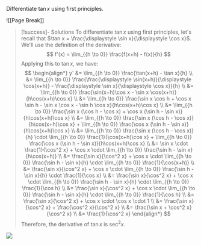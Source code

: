 Differentiate $\tan x$ using first principles. 

![[Page Break]]

> [!success]- Solutions
> To differentiate $\tan x$ using first principles, let's recall that $\tan x = \frac{\displaystyle \sin x}{\displaystyle \cos x}$. We'll use the definition of the derivative:
> $$ f'(x) = \lim_{{h \to 0}} \frac{f(x+h) - f(x)}{h} $$ 
> Applying this to $\tan x$, we have: 
> $$
> \begin{align*} 
> y' &= \lim_{{h \to 0}} \frac{\tan(x+h) - \tan x}{h} \\ 
> &= \lim_{{h \to 0}} \frac{\frac{\displaystyle \sin(x+h)}{\displaystyle \cos(x+h)} - \frac{\displaystyle \sin x}{\displaystyle \cos x}}{h} \\ 
> &= \lim_{{h \to 0}} \frac{\sin(x+h)\cos x - \sin x \cos(x+h)}{h\cos(x+h)\cos x} \\ 
> &= \lim_{{h \to 0}} \frac{\sin x \cos h + \cos x \sin h - \sin x \cos x - \sin h \cos x}{h\cos(x+h)\cos x} \\ 
> &= \lim_{{h \to 0}} \frac{\sin x (\cos h - \cos x) + \cos x (\sin h - \sin x)}{h\cos(x+h)\cos x} \\ 
> &= \lim_{{h \to 0}} \frac{\sin x (\cos h - \cos x)}{h\cos(x+h)\cos x} + \lim_{{h \to 0}} \frac{\cos x (\sin h - \sin x)}{h\cos(x+h)\cos x} \\ 
> &= \lim_{{h \to 0}} \frac{\sin x (\cos h - \cos x)}{h} \cdot \lim_{{h \to 0}} \frac{1}{\cos(x+h)\cos x} + \lim_{{h \to 0}} \frac{\cos x (\sin h - \sin x)}{h\cos(x+h)\cos x} \\ 
> &= \sin x \cdot \frac{1}{\cos^2 x} + \cos x \cdot \lim_{{h \to 0}} \frac{\sin h - \sin x}{h\cos(x+h)} \\ 
> &= \frac{\sin x}{\cos^2 x} + \cos x \cdot \lim_{{h \to 0}} \frac{\sin h - \sin x}{h} \cdot \lim_{{h \to 0}} \frac{1}{\cos(x+h)} \\ 
> &= \frac{\sin x}{\cos^2 x} + \cos x \cdot \lim_{{h \to 0}} \frac{\sin h - \sin x}{h} \cdot \frac{1}{\cos x} \\ 
> &= \frac{\sin x}{\cos^2 x} + \cos x \cdot \lim_{{h \to 0}} \frac{\sin h - \sin x}{h} \cdot \lim_{{h \to 0}} \frac{1}{\cos h} \\ &= \frac{\sin x}{\cos^2 x} + \cos x \cdot \lim_{{h \to 0}} \frac{\sin h - \sin x}{h} \cdot \lim_{{h \to 0}} \frac{1}{\cos h} \\ 
> &= \frac{\sin x}{\cos^2 x} + \cos x \cdot \cos x \cdot 1 \\ 
> &= \frac{\sin x}{\cos^2 x} + \frac{\cos^2 x}{\cos^2 x} \\
> &= \frac{\sin x + \cos^2 x}{\cos^2 x} \\ 
> &= \frac{1}{\cos^2 x} 
> \end{align*}
> $$ 
> Therefore, the derivative of $\tan x$ is $\sec^2 x$.

![](https://youtu.be/JDJfmMqaDvE?si=ikvmpvdDIzYmuP6u)